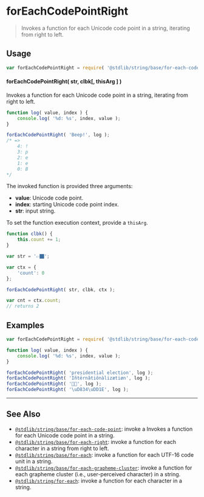 <!--

@license Apache-2.0

Copyright (c) 2024 The Stdlib Authors.

Licensed under the Apache License, Version 2.0 (the "License");
you may not use this file except in compliance with the License.
You may obtain a copy of the License at

   http://www.apache.org/licenses/LICENSE-2.0

Unless required by applicable law or agreed to in writing, software
distributed under the License is distributed on an "AS IS" BASIS,
WITHOUT WARRANTIES OR CONDITIONS OF ANY KIND, either express or implied.
See the License for the specific language governing permissions and
limitations under the License.

-->

# forEachCodePointRight

> Invokes a function for each Unicode code point in a string, iterating from right to left.

<!-- Section to include introductory text. Make sure to keep an empty line after the intro `section` element and another before the `/section` close. -->

<section class="intro">

</section>

<!-- /.intro -->

<!-- Package usage documentation. -->

<section class="usage">

## Usage

```javascript
var forEachCodePointRight = require( '@stdlib/string/base/for-each-code-point-right' );
```

#### forEachCodePointRight( str, clbk\[, thisArg ] )

Invokes a function for each Unicode code point in a string, iterating from right to left.

```javascript
function log( value, index ) {
    console.log( '%d: %s', index, value );
}

forEachCodePointRight( 'Beep!', log );
/* =>
    4: !
    3: p
    2: e
    1: e
    0: B
*/
```

The invoked function is provided three arguments:

-   **value**: Unicode code point.
-   **index**: starting Unicode code point index.
-   **str**: input string.

To set the function execution context, provide a `thisArg`.

```javascript
function clbk() {
    this.count += 1;
}

var str = '👉🏿';

var ctx = {
    'count': 0
};

forEachCodePointRight( str, clbk, ctx );

var cnt = ctx.count;
// returns 2
```

</section>

<!-- /.usage -->

<!-- Package usage notes. Make sure to keep an empty line after the `section` element and another before the `/section` close. -->

<section class="notes">

</section>

<!-- /.notes -->

<!-- Package usage examples. -->

<section class="examples">

## Examples

<!-- eslint no-undef: "error" -->

```javascript
var forEachCodePointRight = require( '@stdlib/string/base/for-each-code-point-right' );

function log( value, index ) {
    console.log( '%d: %s', index, value );
}

forEachCodePointRight( 'presidential election', log );
forEachCodePointRight( 'Iñtërnâtiônàlizætiøn', log );
forEachCodePointRight( '🌷🍕', log );
forEachCodePointRight( '\uD834\uDD1E', log );
```

</section>

<!-- /.examples -->

<!-- Section to include cited references. If references are included, add a horizontal rule *before* the section. Make sure to keep an empty line after the `section` element and another before the `/section` close. -->

<section class="references">

</section>

<!-- /.references -->

<!-- Section for related `stdlib` packages. Do not manually edit this section, as it is automatically populated. -->

<section class="related">

* * *

## See Also

-   <span class="package-name">[`@stdlib/string/base/for-each-code-point`][@stdlib/string/base/for-each-code-point]</span><span class="delimiter">: </span><span class="description">invoke a Invokes a function for each Unicode code point in a string.</span>
-   <span class="package-name">[`@stdlib/string/base/for-each-right`][@stdlib/string/base/for-each-right]</span><span class="delimiter">: </span><span class="description">invoke a function for each character in a string from right to left.</span>
-   <span class="package-name">[`@stdlib/string/base/for-each`][@stdlib/string/base/for-each]</span><span class="delimiter">: </span><span class="description">invoke a function for each UTF-16 code unit in a string.</span>
-   <span class="package-name">[`@stdlib/string/base/for-each-grapheme-cluster`][@stdlib/string/base/for-each-grapheme-cluster]</span><span class="delimiter">: </span><span class="description">invoke a function for each grapheme cluster (i.e., user-perceived character) in a string.</span>
-   <span class="package-name">[`@stdlib/string/for-each`][@stdlib/string/for-each]</span><span class="delimiter">: </span><span class="description">invoke a function for each character in a string.</span>


</section>

<!-- /.related -->

<!-- Section for all links. Make sure to keep an empty line after the `section` element and another before the `/section` close. -->

<section class="links">

<!-- <related-links> -->

[@stdlib/string/base/for-each-code-point]: https://github.com/stdlib-js/stdlib/tree/develop/lib/node_modules/%40stdlib/string/base/for-each-code-point

[@stdlib/string/base/for-each-right]: https://github.com/stdlib-js/stdlib/tree/develop/lib/node_modules/%40stdlib/string/base/for-each-right

[@stdlib/string/base/for-each]: https://github.com/stdlib-js/stdlib/tree/develop/lib/node_modules/%40stdlib/string/base/for-each

[@stdlib/string/base/for-each-grapheme-cluster]: https://github.com/stdlib-js/stdlib/tree/develop/lib/node_modules/%40stdlib/string/base/for-each-grapheme-cluster

[@stdlib/string/for-each]: https://github.com/stdlib-js/stdlib/tree/develop/lib/node_modules/%40stdlib/string/for-each

<!-- </related-links> -->

</section>

<!-- /.links -->
